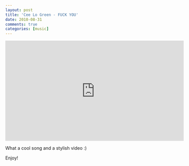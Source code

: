 ```yaml
---
layout: post
title: 'Cee Lo Green - FUCK YOU'
date: 2010-08-31
comments: true
categories: [music]
---
```


<p class="video">
    <iframe width="560" height="315" src="https://www.youtube.com/embed/CAV0XrbEwNc" frameborder="0" allowfullscreen></iframe>
</p>

What a cool song and a stylish video :)

Enjoy!
